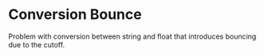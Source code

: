 # Conversion Bounce

Problem with conversion between string and float that introduces bouncing due to the cutoff.


